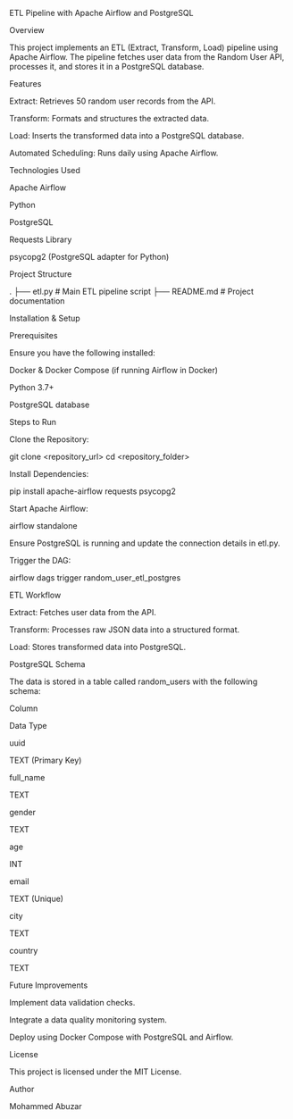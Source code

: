 ETL Pipeline with Apache Airflow and PostgreSQL

Overview

This project implements an ETL (Extract, Transform, Load) pipeline using Apache Airflow. The pipeline fetches user data from the Random User API, processes it, and stores it in a PostgreSQL database.

Features

Extract: Retrieves 50 random user records from the API.

Transform: Formats and structures the extracted data.

Load: Inserts the transformed data into a PostgreSQL database.

Automated Scheduling: Runs daily using Apache Airflow.

Technologies Used

Apache Airflow

Python

PostgreSQL

Requests Library

psycopg2 (PostgreSQL adapter for Python)

Project Structure

.
├── etl.py    # Main ETL pipeline script
├── README.md # Project documentation

Installation & Setup

Prerequisites

Ensure you have the following installed:

Docker & Docker Compose (if running Airflow in Docker)

Python 3.7+

PostgreSQL database

Steps to Run

Clone the Repository:

git clone <repository_url>
cd <repository_folder>

Install Dependencies:

pip install apache-airflow requests psycopg2

Start Apache Airflow:

airflow standalone

Ensure PostgreSQL is running and update the connection details in etl.py.

Trigger the DAG:

airflow dags trigger random_user_etl_postgres

ETL Workflow

Extract: Fetches user data from the API.

Transform: Processes raw JSON data into a structured format.

Load: Stores transformed data into PostgreSQL.

PostgreSQL Schema

The data is stored in a table called random_users with the following schema:

Column

Data Type

uuid

TEXT (Primary Key)

full_name

TEXT

gender

TEXT

age

INT

email

TEXT (Unique)

city

TEXT

country

TEXT

Future Improvements

Implement data validation checks.

Integrate a data quality monitoring system.

Deploy using Docker Compose with PostgreSQL and Airflow.

License

This project is licensed under the MIT License.

Author

Mohammed Abuzar
